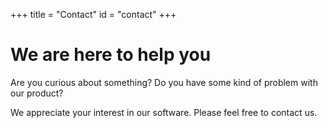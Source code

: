 +++
title = "Contact"
id = "contact"
+++

# We are here to help you

Are you curious about something? Do you have some kind of problem with our product?

We appreciate your interest in our software. Please feel free to contact us.
